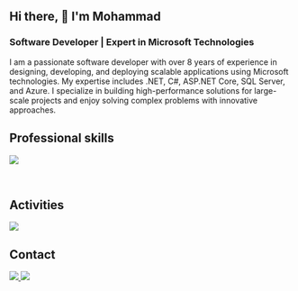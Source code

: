 ## Hi there, 👋  I'm Mohammad
### Software Developer | Expert in Microsoft Technologies  

I am a passionate software developer with over 8 years of experience in designing, developing, and deploying scalable applications using Microsoft technologies. My expertise includes .NET, C#, ASP.NET Core, SQL Server, and Azure. I specialize in building high-performance solutions for large-scale projects and enjoy solving complex problems with innovative approaches.
<br>
<h2 align="left">Professional skills</h2>
<p align="left">
  <a href="https://go-skill-icons.vercel.app/">
    <img
      src="https://go-skill-icons.vercel.app/api/icons?i=cs,dotnet,blazor,js,ts,sqlserver,sqlite,mongodb,redis,graphql,grpc,git,github,docker,rider&theme=light"
    />
  </a>
</p>
<br>
<h2 align="left">Activities</h2>
<p align="left">
  <img src="https://github-readme-stats-five-beta-35.vercel.app/api?username=MAghazade&show_icons=true&count_private=true&include_all_commits=true&theme=tokyonight" />
</section>
<br>
<h2 align="left"> Contact</h2>
<p align="left">
  <a href="https://stackoverflow.com/users/10546136">
    <img src="https://go-skill-icons.vercel.app/api/icons?i=stackoverflow&theme=light"
    />
  </a>
  <a href="https://www.linkedin.com/in/mohammad-aghazadeh">
    <img  src="https://go-skill-icons.vercel.app/api/icons?i=linkedin&theme=light"
    />
  </a>
</p>
